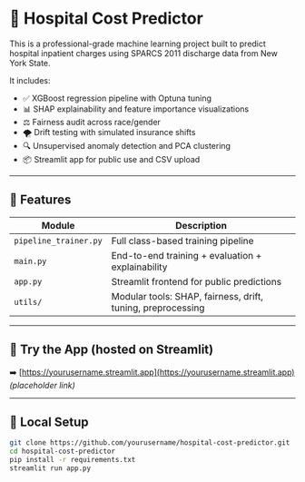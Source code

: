 # 🏥 Hospital Cost Predictor

This is a professional-grade machine learning project built to predict hospital inpatient charges using SPARCS 2011 discharge data from New York State.

It includes:
- ✅ XGBoost regression pipeline with Optuna tuning
- 📊 SHAP explainability and feature importance visualizations
- ⚖️ Fairness audit across race/gender
- 🌪️ Drift testing with simulated insurance shifts
- 🔍 Unsupervised anomaly detection and PCA clustering
- 📦 Streamlit app for public use and CSV upload

---

## 🔧 Features

| Module              | Description |
|---------------------|-------------|
| `pipeline_trainer.py` | Full class-based training pipeline |
| `main.py`            | End-to-end training + evaluation + explainability |
| `app.py`             | Streamlit frontend for public predictions |
| `utils/`             | Modular tools: SHAP, fairness, drift, tuning, preprocessing |

---

## 🚀 Try the App (hosted on Streamlit)

➡️ [https://yourusername.streamlit.app](https://yourusername.streamlit.app) *(placeholder link)*

---

## 🧪 Local Setup

```bash
git clone https://github.com/yourusername/hospital-cost-predictor.git
cd hospital-cost-predictor
pip install -r requirements.txt
streamlit run app.py